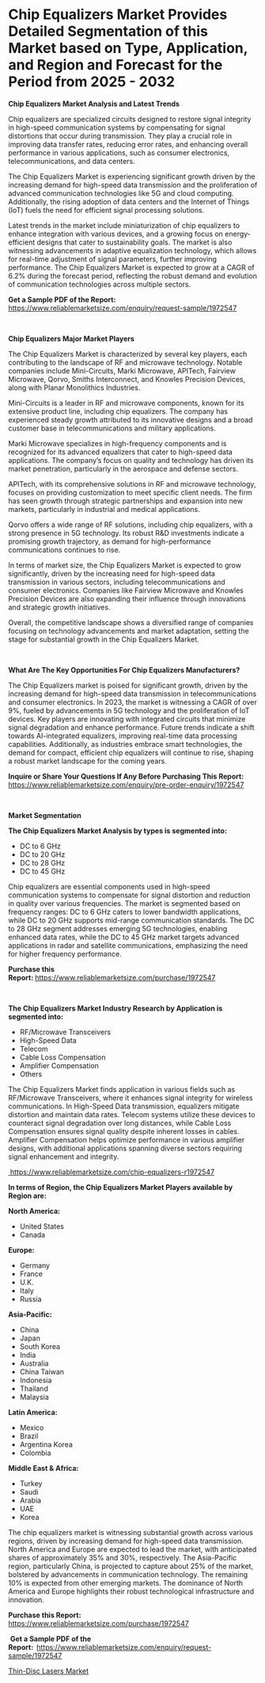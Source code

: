 <p><h1>Chip Equalizers Market Provides Detailed Segmentation of this Market based on Type, Application, and Region and Forecast for the Period from 2025 - 2032</h1></p><p><strong>Chip Equalizers Market Analysis and Latest Trends</strong></p>
<p><p>Chip equalizers are specialized circuits designed to restore signal integrity in high-speed communication systems by compensating for signal distortions that occur during transmission. They play a crucial role in improving data transfer rates, reducing error rates, and enhancing overall performance in various applications, such as consumer electronics, telecommunications, and data centers.</p><p>The Chip Equalizers Market is experiencing significant growth driven by the increasing demand for high-speed data transmission and the proliferation of advanced communication technologies like 5G and cloud computing. Additionally, the rising adoption of data centers and the Internet of Things (IoT) fuels the need for efficient signal processing solutions.</p><p>Latest trends in the market include miniaturization of chip equalizers to enhance integration with various devices, and a growing focus on energy-efficient designs that cater to sustainability goals. The market is also witnessing advancements in adaptive equalization technology, which allows for real-time adjustment of signal parameters, further improving performance. The Chip Equalizers Market is expected to grow at a CAGR of 6.2% during the forecast period, reflecting the robust demand and evolution of communication technologies across multiple sectors.</p></p>
<p><strong>Get a Sample PDF of the Report:&nbsp;</strong> <a href="https://www.reliablemarketsize.com/enquiry/request-sample/1972547?utm_campaign=3269&utm_medium=2&utm_source=Github&utm_content=ia&utm_term=07042025&utm_id=chip-equalizers">https://www.reliablemarketsize.com/enquiry/request-sample/1972547</a></p>
<p>&nbsp;</p>
<p><strong>Chip Equalizers Major Market Players</strong></p>
<p><p>The Chip Equalizers Market is characterized by several key players, each contributing to the landscape of RF and microwave technology. Notable companies include Mini-Circuits, Marki Microwave, APITech, Fairview Microwave, Qorvo, Smiths Interconnect, and Knowles Precision Devices, along with Planar Monolithics Industries.</p><p>Mini-Circuits is a leader in RF and microwave components, known for its extensive product line, including chip equalizers. The company has experienced steady growth attributed to its innovative designs and a broad customer base in telecommunications and military applications. </p><p>Marki Microwave specializes in high-frequency components and is recognized for its advanced equalizers that cater to high-speed data applications. The company’s focus on quality and technology has driven its market penetration, particularly in the aerospace and defense sectors. </p><p>APITech, with its comprehensive solutions in RF and microwave technology, focuses on providing customization to meet specific client needs. The firm has seen growth through strategic partnerships and expansion into new markets, particularly in industrial and medical applications.</p><p>Qorvo offers a wide range of RF solutions, including chip equalizers, with a strong presence in 5G technology. Its robust R&D investments indicate a promising growth trajectory, as demand for high-performance communications continues to rise.</p><p>In terms of market size, the Chip Equalizers Market is expected to grow significantly, driven by the increasing need for high-speed data transmission in various sectors, including telecommunications and consumer electronics. Companies like Fairview Microwave and Knowles Precision Devices are also expanding their influence through innovations and strategic growth initiatives.</p><p>Overall, the competitive landscape shows a diversified range of companies focusing on technology advancements and market adaptation, setting the stage for substantial growth in the Chip Equalizers Market.</p></p>
<p>&nbsp;</p>
<p><strong>What Are The Key Opportunities For Chip Equalizers Manufacturers?</strong></p>
<p><p>The Chip Equalizers market is poised for significant growth, driven by the increasing demand for high-speed data transmission in telecommunications and consumer electronics. In 2023, the market is witnessing a CAGR of over 9%, fueled by advancements in 5G technology and the proliferation of IoT devices. Key players are innovating with integrated circuits that minimize signal degradation and enhance performance. Future trends indicate a shift towards AI-integrated equalizers, improving real-time data processing capabilities. Additionally, as industries embrace smart technologies, the demand for compact, efficient chip equalizers will continue to rise, shaping a robust market landscape for the coming years.</p></p>
<p><strong>Inquire or Share Your Questions If Any Before Purchasing This Report:</strong> <a href="https://www.reliablemarketsize.com/enquiry/pre-order-enquiry/1972547?utm_campaign=3269&utm_medium=2&utm_source=Github&utm_content=ia&utm_term=07042025&utm_id=chip-equalizers">https://www.reliablemarketsize.com/enquiry/pre-order-enquiry/1972547</a></p>
<p>&nbsp;</p>
<p><strong>Market Segmentation</strong></p>
<p><strong>The Chip Equalizers Market Analysis by types is segmented into:</strong></p>
<p><ul><li>DC to 6 GHz</li><li>DC to 20 GHz</li><li>DC to 28 GHz</li><li>DC to 45 GHz</li></ul></p>
<p><p>Chip equalizers are essential components used in high-speed communication systems to compensate for signal distortion and reduction in quality over various frequencies. The market is segmented based on frequency ranges: DC to 6 GHz caters to lower bandwidth applications, while DC to 20 GHz supports mid-range communication standards. The DC to 28 GHz segment addresses emerging 5G technologies, enabling enhanced data rates, while the DC to 45 GHz market targets advanced applications in radar and satellite communications, emphasizing the need for higher frequency performance.</p></p>
<p><strong>Purchase this Report:&nbsp;</strong><a href="https://www.reliablemarketsize.com/purchase/1972547?utm_campaign=3269&utm_medium=2&utm_source=Github&utm_content=ia&utm_term=07042025&utm_id=chip-equalizers">https://www.reliablemarketsize.com/purchase/1972547</a></p>
<p>&nbsp;</p>
<p><strong>The Chip Equalizers Market Industry Research by Application is segmented into:</strong></p>
<p><ul><li>RF/Microwave Transceivers</li><li>High-Speed Data</li><li>Telecom</li><li>Cable Loss Compensation</li><li>Amplifier Compensation</li><li>Others</li></ul></p>
<p><p>The Chip Equalizers Market finds application in various fields such as RF/Microwave Transceivers, where it enhances signal integrity for wireless communications. In High-Speed Data transmission, equalizers mitigate distortion and maintain data rates. Telecom systems utilize these devices to counteract signal degradation over long distances, while Cable Loss Compensation ensures signal quality despite inherent losses in cables. Amplifier Compensation helps optimize performance in various amplifier designs, with additional applications spanning diverse sectors requiring signal enhancement and integrity.</p></p>
<p><a href="https://www.reliablemarketsize.com/chip-equalizers-r1972547?utm_campaign=3269&utm_medium=2&utm_source=Github&utm_content=ia&utm_term=07042025&utm_id=chip-equalizers">&nbsp;https://www.reliablemarketsize.com/chip-equalizers-r1972547</a></p>
<p><strong>In terms of Region, the Chip Equalizers Market Players available by Region are:</strong></p>
<p>
    <p> <strong> North America: </strong>
        <ul>
            <li>United States</li>
            <li>Canada</li>
        </ul>
        </p> 
    <p> <strong> Europe: </strong>
        <ul>
            <li>Germany</li>
            <li>France</li>
            <li>U.K.</li>
            <li>Italy</li>
            <li>Russia</li>
        </ul>
        </p> 
    <p> <strong> Asia-Pacific: </strong>
        <ul>
            <li>China</li>
            <li>Japan</li>
            <li>South Korea</li>
            <li>India</li>
            <li>Australia</li>
            <li>China Taiwan</li>
            <li>Indonesia</li>
            <li>Thailand</li>
            <li>Malaysia</li>
        </ul>
        </p> 
    <p> <strong> Latin America: </strong>
        <ul>
            <li>Mexico</li>
            <li>Brazil</li>
            <li>Argentina Korea</li>
            <li>Colombia</li>
        </ul>
        </p> 
    <p> <strong> Middle East & Africa: </strong>
        <ul>
            <li>Turkey</li>
            <li>Saudi</li>
            <li>Arabia</li>
            <li>UAE</li>
            <li>Korea</li>
        </ul>
    </p>
    </p>
<p><p>The chip equalizers market is witnessing substantial growth across various regions, driven by increasing demand for high-speed data transmission. North America and Europe are expected to lead the market, with anticipated shares of approximately 35% and 30%, respectively. The Asia-Pacific region, particularly China, is projected to capture about 25% of the market, bolstered by advancements in communication technology. The remaining 10% is expected from other emerging markets. The dominance of North America and Europe highlights their robust technological infrastructure and innovation.</p></p>
<p><strong>Purchase this Report: </strong><a href="https://www.reliablemarketsize.com/purchase/1972547?utm_campaign=3269&utm_medium=2&utm_source=Github&utm_content=ia&utm_term=07042025&utm_id=chip-equalizers">https://www.reliablemarketsize.com/purchase/1972547</a></p>
<p>&nbsp;<strong>Get a Sample PDF of the Report:&nbsp;&nbsp;</strong><a href="https://www.reliablemarketsize.com/enquiry/request-sample/1972547?utm_campaign=3269&utm_medium=2&utm_source=Github&utm_content=ia&utm_term=07042025&utm_id=chip-equalizers">https://www.reliablemarketsize.com/enquiry/request-sample/1972547</a></p>
<p><strong></strong></p>
<p><p><a href="https://github.com/stickkinkel/Market-Research-Report-List-1/blob/main/thin-disc-lasers-market.md?utm_campaign=3269&utm_medium=2&utm_source=Github&utm_content=ia&utm_term=07042025&utm_id=chip-equalizers">Thin-Disc Lasers Market</a></p></p>